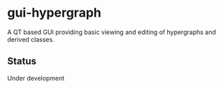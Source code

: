 # gui-hypergraph

A QT based GUI providing basic viewing and editing of hypergraphs and derived classes.

## Status

Under development

